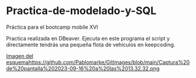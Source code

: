 # Practica-de-modelado-y-SQL

Práctica para el bootcamp  mobile XVI

Practica realizada en DBeaver. Ejecuta en este programa el script y directamente tendrás una pequeña flota de vehículos en keepcoding.

[Imagen del esquema](https://github.com/Pablomarke/GitImages/blob/main/Captura%20de%20pantalla%202023-09-16%20a%20las%2013.32.32.png)https://github.com/Pablomarke/GitImages/blob/main/Captura%20de%20pantalla%202023-09-16%20a%20las%2013.32.32.png
